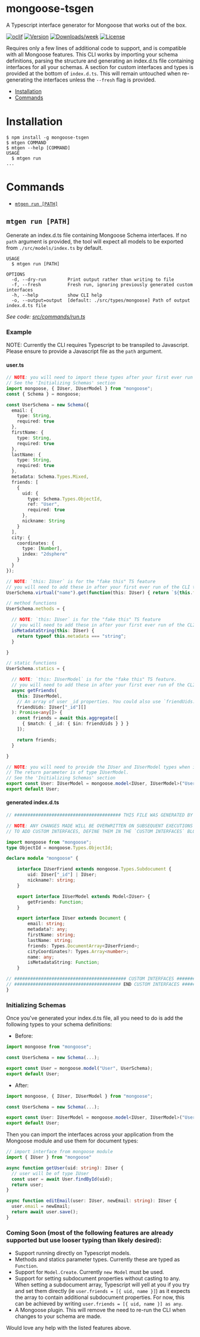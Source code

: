 mongoose-tsgen
==============

A Typescript interface generator for Mongoose that works out of the box.

[![oclif](https://img.shields.io/badge/cli-oclif-brightgreen.svg)](https://oclif.io)
[![Version](https://img.shields.io/npm/v/mongoose-tsgen.svg)](https://npmjs.org/package/mongoose-tsgen)
[![Downloads/week](https://img.shields.io/npm/dw/mongoose-tsgen.svg)](https://npmjs.org/package/mongoose-tsgen)
[![License](https://img.shields.io/npm/l/mongoose-tsgen.svg)](https://github.com/Bounced-Inc/mongoose-tsgen/blob/master/package.json)

Requires only a few lines of additional code to support, and is compatible with all Mongoose features. This CLI works by importing your schema definitions, parsing the structure and generating an index.d.ts file containing interfaces for all your schemas. A section for custom interfaces and types is provided at the bottom of `index.d.ts`. This will remain untouched when re-generating the interfaces unless the `--fresh` flag is provided.

<!-- toc -->
* [Installation](#installation)
* [Commands](#commands)
<!-- tocstop -->
# Installation
<!-- usage -->
```sh-session
$ npm install -g mongoose-tsgen
$ mtgen COMMAND
$ mtgen --help [COMMAND]
USAGE
  $ mtgen run
...
```
<!-- usagestop -->
# Commands
<!-- commands -->
* [`mtgen run [PATH]`](#mtgen-run-path)

## `mtgen run [PATH]`

Generate an index.d.ts file containing Mongoose Schema interfaces. If no `path` argument is provided, the tool will expect all models to be exported from `./src/models/index.ts` by default.

```
USAGE
  $ mtgen run [PATH]

OPTIONS
  -d, --dry-run        Print output rather than writing to file
  -f, --fresh          Fresh run, ignoring previously generated custom interfaces
  -h, --help           show CLI help
  -o, --output=output  [default: ./src/types/mongoose] Path of output index.d.ts file
```

_See code: [src/commands/run.ts](https://github.com/Bounced-Inc/mongoose-tsgen/blob/v0.0.3/src/commands/run.ts)_
<!-- commandsstop -->

### Example

NOTE: Currently the CLI requires Typescript to be transpiled to Javascript. Please ensure to provide a Javascript file as the `path` argument.

#### user.ts

```typescript
// NOTE: you will need to import these types after your first ever run of the CLI
// See the 'Initializing Schemas' section
import mongoose, { IUser, IUserModel } from "mongoose";
const { Schema } = mongoose;

const UserSchema = new Schema({
  email: {
    type: String,
    required: true
  },
  firstName: {
    type: String,
    required: true
  },
  lastName: {
    type: String,
    required: true
  },
  metadata: Schema.Types.Mixed,
  friends: [
    {
      uid: {
        type: Schema.Types.ObjectId,
        ref: "User",
        required: true
      },
      nickname: String
    }
  ],
  city: {
    coordinates: {
      type: [Number],
      index: "2dsphere"
    }
  }
});

// NOTE: `this: IUser` is for the "fake this" TS feature
// you will need to add these in after your first ever run of the CLI to tell TS the type of 'this' value in scope of the getter
UserSchema.virtual("name").get(function(this: IUser) { return `${this.firstName} ${this.lastName}` });

// method functions
UserSchema.methods = {

  // NOTE: `this: IUser` is for the "fake this" TS feature
  // you will need to add these in after your first ever run of the CLI to tell TS the type of 'this' value in scope of the method function
  isMetadataString(this: IUser) {
    return typeof this.metadata === "string";
  }

}

// static functions
UserSchema.statics = {

  // NOTE: `this: IUserModel` is for the "fake this" TS feature.
  // you will need to add these in after your first ever run of the CLI to tell TS the type of 'this' value in scope of the static function
  async getFriends(
    this: IUserModel,
    // An array of user _id properties. You could also use `friendUids: ObjectId[]` here
    friendUids: IUser["_id"][]
  ): Promise<any[]> {
    const friends = await this.aggregate([
      { $match: { _id: { $in: friendUids } } }
    ]);

    return friends;
  }

}

// NOTE: you will need to provide the IUser and IUserModel types when initializing the Mongoose model. 
// The return parameter is of type IUserModel.
// See the 'Initializing Schemas' section
export const User: IUserModel = mongoose.model<IUser, IUserModel>("User", UserSchema);
export default User;
```

#### generated index.d.ts

```typescript
// ######################################## THIS FILE WAS GENERATED BY MONGOOSE-TSGEN ######################################## //

// NOTE: ANY CHANGES MADE WILL BE OVERWRITTEN ON SUBSEQUENT EXECUTIONS OF MONGOOSE-TSGEN.
// TO ADD CUSTOM INTERFACES, DEFINE THEM IN THE `CUSTOM INTERFACES` BLOCK

import mongoose from "mongoose";
type ObjectId = mongoose.Types.ObjectId;

declare module "mongoose" {

	interface IUserFriend extends mongoose.Types.Subdocument {
		uid: IUser["_id"] | IUser;
		nickname?: string;
	}

	export interface IUserModel extends Model<IUser> {
		getFriends: Function;
	}

	export interface IUser extends Document {
		email: string;
		metadata?: any;
		firstName: string;
		lastName: string;
		friends: Types.DocumentArray<IUserFriend>;
		cityCoordinates?: Types.Array<number>;
		name: any;
		isMetadataString: Function;
	}

// ########################################## CUSTOM INTERFACES ########################################## //
// ######################################## END CUSTOM INTERFACES ######################################## //
}
```

### Initializing Schemas

Once you've generated your index.d.ts file, all you need to do is add the following types to your schema definitions:

* Before:

```typescript
import mongoose from "mongoose";

const UserSchema = new Schema(...);

export const User = mongoose.model("User", UserSchema);
export default User;
```

* After:

```typescript
import mongoose, { IUser, IUserModel } from "mongoose";

const UserSchema = new Schema(...);

export const User: IUserModel = mongoose.model<IUser, IUserModel>("User", UserSchema);
export default User;
```

Then you can import the interfaces across your application from the Mongoose module and use them for document types:

```typescript
// import interface from mongoose module
import { IUser } from "mongoose"

async function getUser(uid: string): IUser {
  // user will be of type IUser
  const user = await User.findById(uid);
  return user;
}

async function editEmail(user: IUser, newEmail: string): IUser {
  user.email = newEmail;
  return await user.save();
}
```

### Coming Soon (most of the following features are already supported but use looser typing than likely desired):
- Support running directly on Typescript models.
- Methods and statics parameter types. Currently these are typed as `Function`.
- Support for `Model.Create`. Currently `new Model` must be used.
- Support for setting subdocument properties without casting to any. When setting a subdocument array, Typescript will yell at you if you try and set them directly (ie `user.friends = [{ uid, name }]`) as it expects the array to contain additional subdocument properties. For now, this can be achieved by writing `user.friends = [{ uid, name }] as any`.
- A Mongoose plugin. This will remove the need to re-run the CLI when changes to your schema are made.

Would love any help with the listed features above.
